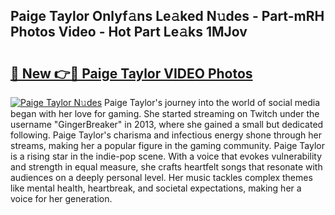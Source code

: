 ## Paige Taylor Onlyf𝚊ns Le𝚊ked N𝚞des - Part-mRH Photos Video - Hot Part Le𝚊ks 1MJov

# <h2><a href="http://ab14376.deff.icu/?id=Paige+Taylor">🔗 New 👉🔴 Paige Taylor VIDEO Photos</a></h2>

[![Paige Taylor N𝚞des](https://i.imgur.com/rIISA9y.gif)](http://ab14376.deff.icu/?id=Paige+Taylor)
Paige Taylor's journey into the world of social media began with her love for gaming. She started streaming on Twitch under the username "GingerBreaker" in 2013, where she gained a small but dedicated following. Paige Taylor's charisma and infectious energy shone through her streams, making her a popular figure in the gaming community. Paige Taylor is a rising star in the indie-pop scene. With a voice that evokes vulnerability and strength in equal measure, she crafts heartfelt songs that resonate with audiences on a deeply personal level. Her music tackles complex themes like mental health, heartbreak, and societal expectations, making her a voice for her generation.
